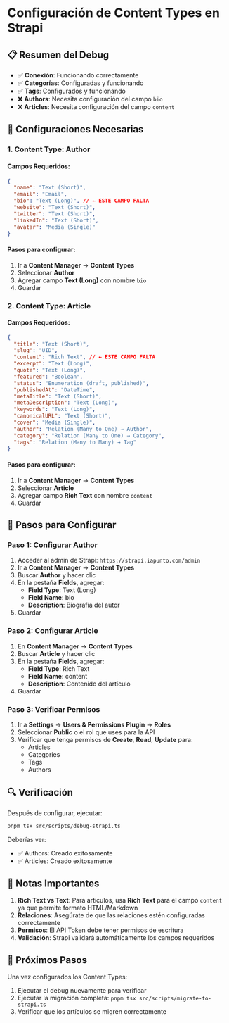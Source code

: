 # Configuración de Content Types en Strapi

## 📋 Resumen del Debug

- ✅ **Conexión**: Funcionando correctamente
- ✅ **Categorías**: Configuradas y funcionando
- ✅ **Tags**: Configurados y funcionando
- ❌ **Authors**: Necesita configuración del campo `bio`
- ❌ **Articles**: Necesita configuración del campo `content`

## 🔧 Configuraciones Necesarias

### 1. Content Type: **Author**

#### Campos Requeridos:

```json
{
  "name": "Text (Short)",
  "email": "Email",
  "bio": "Text (Long)", // ← ESTE CAMPO FALTA
  "website": "Text (Short)",
  "twitter": "Text (Short)",
  "linkedIn": "Text (Short)",
  "avatar": "Media (Single)"
}
```

#### Pasos para configurar:

1. Ir a **Content Manager** → **Content Types**
2. Seleccionar **Author**
3. Agregar campo **Text (Long)** con nombre `bio`
4. Guardar

### 2. Content Type: **Article**

#### Campos Requeridos:

```json
{
  "title": "Text (Short)",
  "slug": "UID",
  "content": "Rich Text", // ← ESTE CAMPO FALTA
  "excerpt": "Text (Long)",
  "quote": "Text (Long)",
  "featured": "Boolean",
  "status": "Enumeration (draft, published)",
  "publishedAt": "DateTime",
  "metaTitle": "Text (Short)",
  "metaDescription": "Text (Long)",
  "keywords": "Text (Long)",
  "canonicalURL": "Text (Short)",
  "cover": "Media (Single)",
  "author": "Relation (Many to One) → Author",
  "category": "Relation (Many to One) → Category",
  "tags": "Relation (Many to Many) → Tag"
}
```

#### Pasos para configurar:

1. Ir a **Content Manager** → **Content Types**
2. Seleccionar **Article**
3. Agregar campo **Rich Text** con nombre `content`
4. Guardar

## 🚀 Pasos para Configurar

### Paso 1: Configurar Author

1. Acceder al admin de Strapi: `https://strapi.iapunto.com/admin`
2. Ir a **Content Manager** → **Content Types**
3. Buscar **Author** y hacer clic
4. En la pestaña **Fields**, agregar:
   - **Field Type**: Text (Long)
   - **Field Name**: bio
   - **Description**: Biografía del autor
5. Guardar

### Paso 2: Configurar Article

1. En **Content Manager** → **Content Types**
2. Buscar **Article** y hacer clic
3. En la pestaña **Fields**, agregar:
   - **Field Type**: Rich Text
   - **Field Name**: content
   - **Description**: Contenido del artículo
4. Guardar

### Paso 3: Verificar Permisos

1. Ir a **Settings** → **Users & Permissions Plugin** → **Roles**
2. Seleccionar **Public** o el rol que uses para la API
3. Verificar que tenga permisos de **Create**, **Read**, **Update** para:
   - Articles
   - Categories
   - Tags
   - Authors

## 🔍 Verificación

Después de configurar, ejecutar:

```bash
pnpm tsx src/scripts/debug-strapi.ts
```

Deberías ver:

- ✅ Authors: Creado exitosamente
- ✅ Articles: Creado exitosamente

## 📝 Notas Importantes

1. **Rich Text vs Text**: Para artículos, usa **Rich Text** para el campo `content` ya que permite formato HTML/Markdown
2. **Relaciones**: Asegúrate de que las relaciones estén configuradas correctamente
3. **Permisos**: El API Token debe tener permisos de escritura
4. **Validación**: Strapi validará automáticamente los campos requeridos

## 🎯 Próximos Pasos

Una vez configurados los Content Types:

1. Ejecutar el debug nuevamente para verificar
2. Ejecutar la migración completa: `pnpm tsx src/scripts/migrate-to-strapi.ts`
3. Verificar que los artículos se migren correctamente
